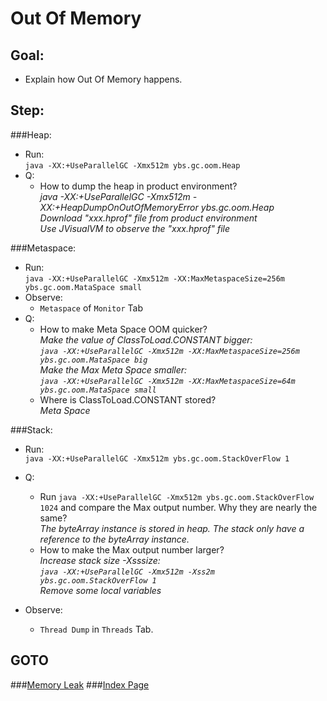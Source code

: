 Out Of Memory
==
Goal:
--
* Explain how Out Of Memory happens.


Step:
--
###Heap:
* Run:  
	`java -XX:+UseParallelGC -Xmx512m ybs.gc.oom.Heap`
* Q:  
	* How to dump the heap in product environment?  
	*java -XX:+UseParallelGC -Xmx512m -XX:+HeapDumpOnOutOfMemoryError ybs.gc.oom.Heap  
	Download "xxx.hprof" file from product environment  
	Use JVisualVM to observe the "xxx.hprof" file*

###Metaspace:
* Run:  
	`java -XX:+UseParallelGC -Xmx512m -XX:MaxMetaspaceSize=256m ybs.gc.oom.MataSpace small`
* Observe:  
	* `Metaspace` of `Monitor` Tab
* Q:  
	* How to make Meta Space OOM quicker?  
	*Make the value of ClassToLoad.CONSTANT bigger:  
	`java -XX:+UseParallelGC -Xmx512m -XX:MaxMetaspaceSize=256m ybs.gc.oom.MataSpace big`  
	Make the Max Meta Space smaller:  
	`java -XX:+UseParallelGC -Xmx512m -XX:MaxMetaspaceSize=64m ybs.gc.oom.MataSpace small`*
	* Where is ClassToLoad.CONSTANT stored?  
	*Meta Space*

###Stack:
* Run:  
	`java -XX:+UseParallelGC -Xmx512m ybs.gc.oom.StackOverFlow 1`

* Q:  
	* Run `java -XX:+UseParallelGC -Xmx512m ybs.gc.oom.StackOverFlow 1024` and compare the Max output number. Why they are nearly the same?  
	*The byteArray instance is stored in heap. The stack only have a reference to the byteArray instance.*  
	* How to make the Max output number larger?  
	*Increase stack size -Xsssize:  
	`java -XX:+UseParallelGC -Xmx512m -Xss2m ybs.gc.oom.StackOverFlow 1`  
	Remove some local variables*
* Observe:  
	* `Thread Dump` in `Threads` Tab.


GOTO
--
###[Memory Leak](../memoryLeak/README.md)
###[Index Page](../../../../../../README.md)